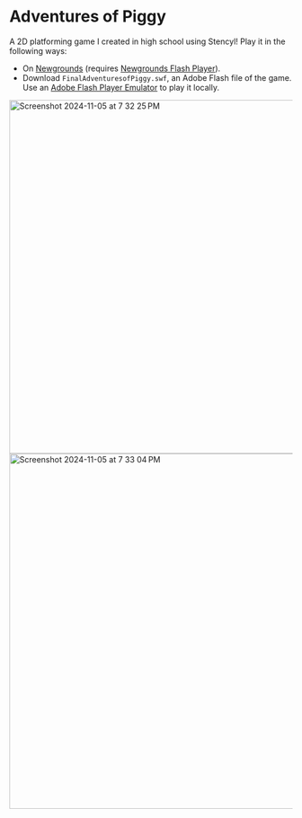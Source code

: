 # Adventures of Piggy
A 2D platforming game I created in high school using Stencyl! Play it in the following ways:
* On [Newgrounds](https://www.newgrounds.com/portal/view/708019) (requires [Newgrounds Flash Player](https://www.newgrounds.com/flash/player)).
* Download `FinalAdventuresofPiggy.swf`, an Adobe Flash file of the game. Use an [Adobe Flash Player Emulator](https://ruffle.rs/) to play it locally.

<img width="630" alt="Screenshot 2024-11-05 at 7 32 25 PM" src="https://github.com/user-attachments/assets/7ffcda33-2170-427f-975e-fc19ddc0a910">



<img width="633" alt="Screenshot 2024-11-05 at 7 33 04 PM" src="https://github.com/user-attachments/assets/92945d28-e824-4611-b41e-fb1b412dd228">
